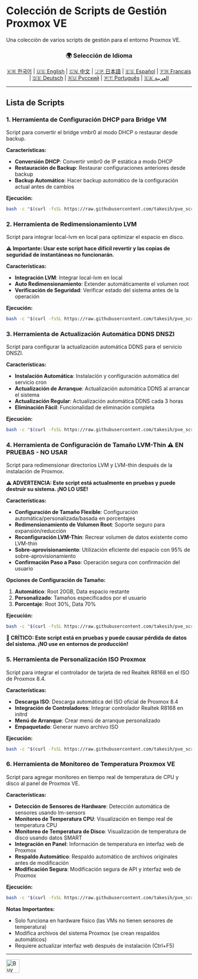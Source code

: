 # Colección de Scripts de Gestión Proxmox VE
Una colección de varios scripts de gestión para el entorno Proxmox VE.

<div align="center">
  <h3>🌍 Selección de Idioma</h3>
  <a href="README.md">🇰🇷 한국어</a> |
  <a href="README_EN.md">🇺🇸 English</a> |
  <a href="README_CN.md">🇨🇳 中文</a> |
  <a href="README_JP.md">🇯🇵 日本語</a> |
  <a href="README_ES.md">🇪🇸 Español</a> |
  <a href="README_FR.md">🇫🇷 Français</a> |
  <a href="README_DE.md">🇩🇪 Deutsch</a> |
  <a href="README_RU.md">🇷🇺 Русский</a> |
  <a href="README_PT.md">🇵🇹 Português</a> |
  <a href="README_AR.md">🇸🇦 العربية</a>
</div>

---

## Lista de Scripts

### 1. Herramienta de Configuración DHCP para Bridge VM
Script para convertir el bridge vmbr0 al modo DHCP o restaurar desde backup.

**Características:**
- **Conversión DHCP**: Convertir vmbr0 de IP estática a modo DHCP
- **Restauración de Backup**: Restaurar configuraciones anteriores desde backup
- **Backup Automático**: Hacer backup automático de la configuración actual antes de cambios

**Ejecución:**
```bash
bash -c "$(curl -fsSL https://raw.githubusercontent.com/takesih/pve_script/main/pve_vmbr0_dhcp.sh)"
```

### 2. Herramienta de Redimensionamiento LVM
Script para integrar local-lvm en local para optimizar el espacio en disco.

**⚠️ Importante: Usar este script hace difícil revertir y las copias de seguridad de instantáneas no funcionarán.**

**Características:**
- **Integración LVM**: Integrar local-lvm en local
- **Auto Redimensionamiento**: Extender automáticamente el volumen root
- **Verificación de Seguridad**: Verificar estado del sistema antes de la operación

**Ejecución:**
```bash
bash -c "$(curl -fsSL https://raw.githubusercontent.com/takesih/pve_script/main/pve_lvm_resize.sh)"
```

### 3. Herramienta de Actualización Automática DDNS DNSZI
Script para configurar la actualización automática DDNS para el servicio DNSZI.

**Características:**
- **Instalación Automática**: Instalación y configuración automática del servicio cron
- **Actualización de Arranque**: Actualización automática DDNS al arrancar el sistema
- **Actualización Regular**: Actualización automática DDNS cada 3 horas
- **Eliminación Fácil**: Funcionalidad de eliminación completa

**Ejecución:**
```bash
bash -c "$(curl -fsSL https://raw.githubusercontent.com/takesih/pve_script/main/dnszi_ddns_setup.sh)"
```

### 4. Herramienta de Configuración de Tamaño LVM-Thin ⚠️ **EN PRUEBAS - NO USAR**
Script para redimensionar directorios LVM y LVM-thin después de la instalación de Proxmox.

**⚠️ ADVERTENCIA: Este script está actualmente en pruebas y puede destruir su sistema. ¡NO LO USE!**

**Características:**
- **Configuración de Tamaño Flexible**: Configuración automática/personalizada/basada en porcentajes
- **Redimensionamiento de Volumen Root**: Soporte seguro para expansión/reducción
- **Reconfiguración LVM-Thin**: Recrear volumen de datos existente como LVM-thin
- **Sobre-aprovisionamiento**: Utilización eficiente del espacio con 95% de sobre-aprovisionamiento
- **Confirmación Paso a Paso**: Operación segura con confirmación del usuario

**Opciones de Configuración de Tamaño:**
1. **Automático**: Root 20GB, Data espacio restante
2. **Personalizado**: Tamaños especificados por el usuario
3. **Porcentaje**: Root 30%, Data 70%

**Ejecución:**
```bash
bash -c "$(curl -fsSL https://raw.githubusercontent.com/takesih/pve_script/main/pve_lvm_thin_setup.sh)"
```

**🚨 CRÍTICO: Este script está en pruebas y puede causar pérdida de datos del sistema. ¡NO use en entornos de producción!**

### 5. Herramienta de Personalización ISO Proxmox
Script para integrar el controlador de tarjeta de red Realtek R8168 en el ISO de Proxmox 8.4.

**Características:**
- **Descarga ISO**: Descarga automática del ISO oficial de Proxmox 8.4
- **Integración de Controladores**: Integrar controlador Realtek R8168 en initrd
- **Menú de Arranque**: Crear menú de arranque personalizado
- **Empaquetado**: Generar nuevo archivo ISO

**Ejecución:**
```bash
bash -c "$(curl -fsSL https://raw.githubusercontent.com/takesih/pve_script/main/proxmox_iso_customize.sh)"
```

### 6. Herramienta de Monitoreo de Temperatura Proxmox VE
Script para agregar monitoreo en tiempo real de temperatura de CPU y disco al panel de Proxmox VE.

**Características:**
- **Detección de Sensores de Hardware**: Detección automática de sensores usando lm-sensors
- **Monitoreo de Temperatura CPU**: Visualización en tiempo real de temperatura CPU
- **Monitoreo de Temperatura de Disco**: Visualización de temperatura de disco usando datos SMART
- **Integración en Panel**: Información de temperatura en interfaz web de Proxmox
- **Respaldo Automático**: Respaldo automático de archivos originales antes de modificación
- **Modificación Segura**: Modificación segura de API y interfaz web de Proxmox

**Ejecución:**
```bash
bash -c "$(curl -fsSL https://raw.githubusercontent.com/takesih/pve_script/main/pve_temperature_monitor.sh)"
```

**Notas Importantes:**
- Solo funciona en hardware físico (las VMs no tienen sensores de temperatura)
- Modifica archivos del sistema Proxmox (se crean respaldos automáticos)
- Requiere actualizar interfaz web después de instalación (Ctrl+F5)

---

<a href='https://ko-fi.com/R6R71ILZQL' target='_blank'><img height='36' style='border:0px;height:36px;' src='https://storage.ko-fi.com/cdn/kofi3.png?v=6' border='0' alt='Buy Me a Coffee at ko-fi.com' /></a> 